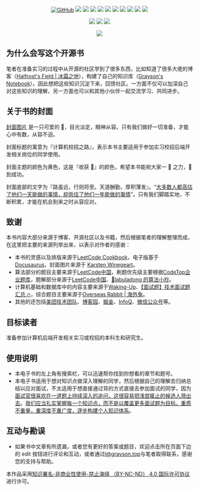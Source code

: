 <p align='center'>
<a href="https://github.com/graysonwp/school-recruitment/blob/main/LICENSE"><img alt="GitHub" src="https://img.shields.io/github/license/graysonwp/school-recruitment?label=License"/></a>
<img src="https://img.shields.io/badge/build-passing-brightgreen.svg"/>
<img src="https://img.shields.io/badge/platform-%20iOS | Android | Mac | Web%20-ff69b4.svg"/>
<img src="https://img.shields.io/badge/language-Java-orange.svg"/>
<img src="https://img.shields.io/badge/made%20with-=1-blue.svg"/>
<a href="https://github.com/graysonwp/school-recruitment/pulls"><img src="https://img.shields.io/badge/PR-Welcome-brightgreen.svg"/></a>
<img src="https://img.shields.io/github/stars/graysonwp/school-recruitment?style=social"/>
<img src="https://img.shields.io/github/forks/graysonwp/school-recruitment?style=social"/>
<a href="https://github.com/graysonwp/school-recruitment"><img src="https://visitor-badge.laobi.icu/badge?page_id=graysonwp.school-recruitment"/></a>
<a href="https://github.com/graysonwp/school-recruitment/releases"><img src="https://img.shields.io/github/v/release/graysonwp/school-recruitment"/></a>
<a href="https://github.com/graysonwp/school-recruitment"><img src="https://img.shields.io/github/repo-size/graysonwp/school-recruitment"/></a>
</p>
<p align='center'>
<a href="https://www.grayson.top"><img src="https://img.shields.io/badge/Blog-Grayson-80d4f9.svg?style=flat"/></a>
<a href="https://unsplash.com/@graysonwp"><img src="https://img.shields.io/badge/Unsplash-Grayson-success.svg"/></a>
 <a href="https://twitter.com/GraysonWP1996"><img src="https://img.shields.io/twitter/url?style=social&url=https%3A%2F%2Ftwitter.com%2FGraysonWP1996"/></a>
</p>

<p align='center'>
  <img src="https://books.grayson.top/school-recruitment/img/book-cover.png"/>
</p>

## 为什么会写这个开源书

笔者在准备实习的过程中从开源的社区学到了很多东西，比如知道了很多大佬的博客（[Halfrost's Field | 冰霜之地](https://halfrost.com)），构建了自己的知识库（[Grayson's Notebook](https://notebook.grayson.top)）。因此想把这些知识沉淀下来，回馈社区。一方面不仅可以加深自己对这些知识的理解，另一方面也可以和其他小伙伴一起交流学习、共同进步。

## 关于书的封面

[封面图片](https://unsplash.com/photos/Qb7D1xw28Co?utm_source=unsplash&utm_medium=referral&utm_content=creditShareLink) 是一只可爱的 🐶，目光淡定，眼神从容。只有我们做好一切准备，才能心中有数，从容不迫。

封面标题的寓意为『计算机校招之路』，表示本书主要适用于参加实习校招后端开发相关岗位的同学使用。

封面主题的颜色为黄色，这是『收获 🌾』的颜色，希望本书能祝大家一 💪 之力，🎠 到成功。

封面底部的文字为『路虽远，行则将至。天道酬勤，厚积薄发』。“[大多数人都高估了他们一天能做的事情，却低估了他们一年能做的事情](https://github.com/wolverinn/Waking-Up)”。只有我们脚踏实地，不断积累，才能在机会到来之时从容应对。

## 致谢

本书内容大部分来源于博客、开源社区以及书籍，然后根据笔者的理解整理而成，在这里把主要的来源列举出来，以表示对作者的感谢：

- 本书的灵感以及排版来源于[LeetCode Cookbook](https://books.halfrost.com/leetcode)，电子版基于 [Docusaurus](docusaurus.io)，封面图片来源于 [Karsten Winegeart](https://unsplash.com/@karsten116?utm_source=unsplash&utm_medium=referral&utm_content=creditCopyText)。
- 算法部分的题目主要来源于[LeetCode中国](https://leetcode-cn.com)，刷题优先级主要根据[CodeTop企业题库](https://codetop.cc)，题解部分来源于[LeetCode中国](https://leetcode-cn.com)、[📖labuladong 的算法小抄](https://labuladong.gitbook.io/algo)。
- 计算机基础和数据库中的内容主要来源于[Waking-Up](https://github.com/wolverinn/Waking-Up)、[【面试题】技术面试题汇总 🔥](https://imageslr.com/2020/07/08/tech-interview.html)，综合题目主要来源于[Overseas Rabbit | 海外兔](https://osjobs.net)。
- 其他的还包括[美团技术团队](https://tech.meituan.com)、[博客园](https://www.cnblogs.com)、[掘金](https://juejin.cn)、[InfoQ](https://www.infoq.cn)、[微信公众号](https://weixin.sogou.com)等。

## 目标读者

准备参加计算机后端开发相关实习或校招的本科生和研究生。

## 使用说明

- 本电子书的左上角有搜索栏，可以迅速帮你找到你想看的章节和题号。
- 本电子书适用于想对知识点做深入理解的同学，然后根据自己的理解去归纳总结以应对面试，不太适用于想直接通过背的方式直接去参加面试的同学，因为[面试官很喜欢在一道题上持续深入的追问，这很容易把浅尝辄止的候选人筛出去](https://imageslr.com/2021/autumn-recruit.html)。[我们应当扎实掌握每一个知识点，而不是以覆盖更多面试题为目标。重质不重量，重深度不重广度，逐步构建个人知识体系](https://imageslr.com/2021/autumn-recruit.html)。

## 互动与勘误

- 如果书中文章有所遗漏，或者您有更好的答案或题目，欢迎点击所在页面下边的 edit 按钮进行评论和互动，或者通过[i@grayson.top](mailto:i@grayson.top)与笔者取得联系，感谢您的支持与帮助。

本作品采用[知识署名-非商业性使用-禁止演绎 （BY-NC-ND） 4.0 国际许可协议](https://creativecommons.org/licenses/by-nc-nd/4.0/legalcode.zh-Hans)进行许可。
